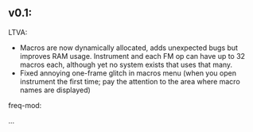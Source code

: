 ## v0.1:
LTVA:
- Macros are now dynamically allocated, adds unexpected bugs but improves RAM usage. Instrument and each FM op can have up to 32 macros each, although yet no system exists that uses that many.
- Fixed annoying one-frame glitch in macros menu (when you open instrument the first time; pay the attention to the area where macro names are displayed)

freq-mod:

...
